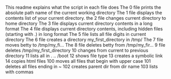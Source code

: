 This readme explains what the script in each file does
The 0 file prints the absolute path name of the current working directory
The 1 file displays the contents list of your current directory.
the 2 file changes current directory to home directory
The 3 file displays current directory contents in a long format
The 4 file displays current directory contents, including hidden files (starting with .) in long format
The 5 file lists all file digits in current directory
The 6 file creates a directory my_first_directory in /tmp/
The 7 file moves betty to /tmp/my_fi...
The 8 file deletes betty from /tmp/my_fir...
9 file deletes /tmp/my_first_directory
10 changes from current to previous directory
11 lists all in . .. /boot
12 shows file type
13 creates a symbolic link
14 copies html files
100 moves all files that begin with upper case
101 deletes all files ending in ~
102 creates parent dir from dir name
103 lists with commas
